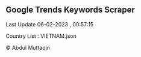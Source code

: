 

## Google Trends Keywords Scraper 
 
Last Update 06-02-2023 , 00:57:15

Country List :
VIETNAM.json



© Abdul Muttaqin 
